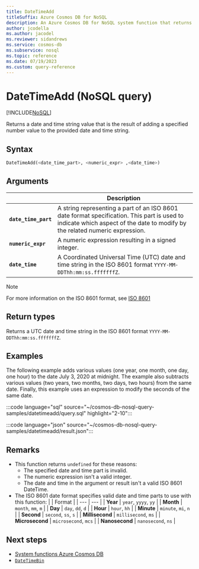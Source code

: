 ```yaml
---
title: DateTimeAdd
titleSuffix: Azure Cosmos DB for NoSQL
description: An Azure Cosmos DB for NoSQL system function that returns a datetime that's the resulting of adding a number to a part of the specified datetime.
author: jcodella
ms.author: jacodel
ms.reviewer: sidandrews
ms.service: cosmos-db
ms.subservice: nosql
ms.topic: reference
ms.date: 07/19/2023
ms.custom: query-reference
---
```


# DateTimeAdd (NoSQL query)

[!INCLUDE[NoSQL](../../includes/appliesto-nosql.md)]

Returns a date and time string value that is the result of adding a specified number value to the provided date and time string.
  
## Syntax
  
```sql
DateTimeAdd(<date_time_part>, <numeric_expr> ,<date_time>)
```

## Arguments

| | Description |
| --- | --- |
| **`date_time_part`** | A string representing a part of an ISO 8601 date format specification. This part is used to indicate which aspect of the date to modify by the related numeric expression. |
| **`numeric_expr`** | A numeric expression resulting in a signed integer. |
| **`date_time`** | A Coordinated Universal Time (UTC) date and time string in the ISO 8601 format `YYYY-MM-DDThh:mm:ss.fffffffZ`. |

> [!NOTE]
> For more information on the ISO 8601 format, see [ISO 8601](https://en.wikipedia.org/wiki/ISO_8601)

## Return types

Returns a UTC date and time string in the ISO 8601 format `YYYY-MM-DDThh:mm:ss.fffffffZ`.

## Examples

The following example adds various values (one year, one month, one day, one hour) to the date July 3, 2020 at midnight. The example also subtracts various values (two years, two months, two days, two hours) from the same date. Finally, this example uses an expression to modify the seconds of the same date.

:::code language="sql" source="~/cosmos-db-nosql-query-samples/datetimeadd/query.sql" highlight="2-10":::

:::code language="json" source="~/cosmos-db-nosql-query-samples/datetimeadd/result.json":::

## Remarks

- This function returns `undefined` for these reasons:
  - The specified date and time part is invalid.
  - The numeric expression isn't a valid integer.
  - The date and time in the argument or result isn't a valid ISO 8601 DateTime.
- The ISO 8601 date format specifies valid date and time parts to use with this function:
    | | Format |
    | --- | --- |
    | **Year** | `year`, `yyyy`, `yy` |
    | **Month** | `month`, `mm`, `m` |
    | **Day** | `day`, `dd`, `d` |
    | **Hour** | `hour`, `hh` |
    | **Minute** | `minute`, `mi`, `n` |
    | **Second** | `second`, `ss`, `s` |
    | **Millisecond** | `millisecond`, `ms` |
    | **Microsecond** | `microsecond`, `mcs` |
    | **Nanosecond** | `nanosecond`, `ns` |

## Next steps

- [System functions Azure Cosmos DB](system-functions.yml)
- [`DateTimeBin`](datetimebin.md)
